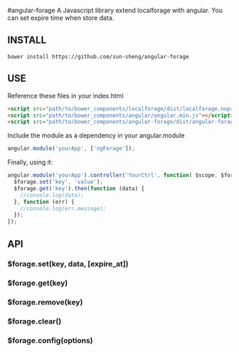 #angular-forage
A Javascript library extend localforage with angular. You can set expire time when store data.  

## INSTALL
    bower install https://github.com/sun-sheng/angular-forage
## USE
Reference these files in your index.html  
```html
<script src="path/to/bower_components/localforage/dist/localforage.nopromises.min.js"></script>
<script src="path/to/bower_components/angular/angular.min.js"></script>
<script src="path/to/bower_components/angular-forage/dist/angular-forage.min.js"></script>
```    
Include the module as a dependency in your angular.module
```javascript
angular.module('yourApp', ['ngForage']);
```    
Finally, using it:
```javascript
angular.module('yourApp').controller('YourCtrl', function( $scope, $forage ) {
  $forage.set('key', 'value');
  $forage.get('key').then(function (data) {
    //console.log(data);  
  }, function (err) {
    //console.log(err.message);
  });
});
```
## API
### $forage.set(key, data, [expire_at])
### $forage.get(key)
### $forage.remove(key)
### $forage.clear()
### $forage.config(options)

